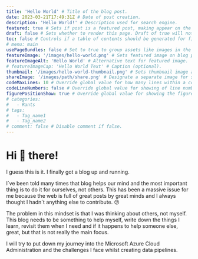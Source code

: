 ```yaml
---
title: 'Hello World' # Title of the blog post.
date: 2023-03-21T17:49:31Z # Date of post creation.
description: 'Hello World!' # Description used for search engine.
featured: true # Sets if post is a featured post, making appear on the home page side bar.
draft: false # Sets whether to render this page. Draft of true will not be rendered.
toc: false # Controls if a table of contents should be generated for first-level links automatically.
# menu: main
usePageBundles: false # Set to true to group assets like images in the same folder as this post.
featureImage: '/images/hello-world.png' # Sets featured image on blog post.
featureImageAlt: 'Hello World' # Alternative text for featured image.
# featureImageCap: 'Hello World Text' # Caption (optional).
thumbnail: '/images/hello-world-thumbnail.png' # Sets thumbnail image appearing inside card on homepage.
shareImage: '/images/path/share.png' # Designate a separate image for social media sharing.
codeMaxLines: 10 # Override global value for how many lines within a code block before auto-collapsing.
codeLineNumbers: false # Override global value for showing of line numbers within code block.
figurePositionShow: true # Override global value for showing the figure label.
# categories:
#   - Rants
# tags:
#   - Tag_name1
#   - Tag_name2
# comment: false # Disable comment if false.
---
```


# **Hi 👋 there!**

I guess this is it. I finally got a blog up and running.

I´ve been told many times that blog helps our mind and the most important thing is to do it for ourselves, not others. This has been a massive issue for me because the web is full of great posts by great minds and I always thought I hadn´t anything else to contribute. 😕

The problem in this mindset is that I was thinking about others, not myself. This blog needs to be something to help myself, write down the things I learn, revisit them when I need and if it happens to help someone else, great, but that is not really the main focus.

I will try to put down my journey into the Microsoft Azure Cloud Administration and the challenges I face whilst creating data pipelines.
